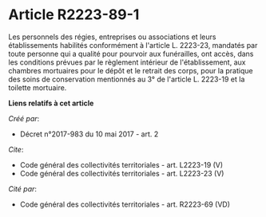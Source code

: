 # Article R2223-89-1

Les personnels des régies, entreprises ou associations et leurs établissements habilités conformément à l'article L. 2223-23,
mandatés par toute personne qui a qualité pour pourvoir aux funérailles, ont accès, dans les conditions prévues par le
règlement intérieur de l'établissement, aux chambres mortuaires pour le dépôt et le retrait des corps, pour la pratique des
soins de conservation mentionnés au 3° de l'article L. 2223-19 et la toilette mortuaire.

**Liens relatifs à cet article**

_Créé par_:

  - Décret n°2017-983 du 10 mai 2017 - art. 2

_Cite_:

  - Code général des collectivités territoriales - art. L2223-19 (V)
  - Code général des collectivités territoriales - art. L2223-23 (V)

_Cité par_:

  - Code général des collectivités territoriales - art. R2223-69 (VD)
